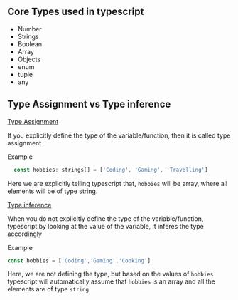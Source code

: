 ## Core Types used in typescript

* Number
* Strings
* Boolean
* Array
* Objects
* enum
* tuple
* any

## Type Assignment vs Type inference

<u>Type Assignment</u>

If you explicitly define the type of the variable/function, then it is called type assignment

Example

```javascript
  const hobbies: strings[] = ['Coding', 'Gaming', 'Travelling']
```

Here we are explicitly telling typescript that, `hobbies` will be array, where all elements will be of type string.


<u>Type inference</u>

When you do not explicitly define the type of the variable/function, typescript by looking at the value of the variable, it inferes the type accordingly

Example

```javascript
const hobbies = ['Coding','Gaming','Cooking']
```
Here, we are not defining the type, but based on the values of `hobbies` typescript will automatically assume that `hobbies` is an array and all the elements are of type `string`